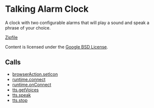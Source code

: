 
Talking Alarm Clock
=======

A clock with two configurable alarms that will play a sound and speak a phrase of your choice.

[Zipfile](http://developer.chrome.com/extensions/examples/extensions/talking_alarm_clock.zip)

Content is licensed under the [Google BSD License](https://developers.google.com/open-source/licenses/bsd).

Calls
-----

* [browserAction.setIcon](https://developer.chrome.com/extensions/browserAction#method-setIcon)
* [runtime.connect](https://developer.chrome.com/extensions/runtime#method-connect)
* [runtime.onConnect](https://developer.chrome.com/extensions/runtime#event-onConnect)
* [tts.getVoices](https://developer.chrome.com/extensions/tts#method-getVoices)
* [tts.speak](https://developer.chrome.com/extensions/tts#method-speak)
* [tts.stop](https://developer.chrome.com/extensions/tts#method-stop)